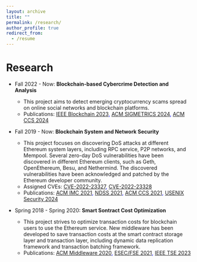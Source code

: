 ```yaml
---
layout: archive
title: ""
permalink: /research/
author_profile: true
redirect_from:
  - /resume
---
```


Research
======
* Fall 2022 - Now: **Blockchain-based Cybercrime Detection and Analysis**
  * This project aims to detect emerging cryptocurrency scams spread on online social networks and blockchain platforms.
  * Publications: <span style="color:blue">[IEEE Blockchain 2023](https://arxiv.org/abs/2306.10634), [ACM SIGMETRICS 2024](https://arxiv.org/abs/2310.12306), [ACM CCS 2024]()</span>

* Fall 2019 - Now: **Blockchain System and Network Security**
  * This project focuses on discovering DoS attacks at different Ethereum system layers, including RPC service, P2P networks, and Mempool. Several zero-day DoS vulnerabilities have been discovered in different Ethereum clients, such as Geth, OpenEthereum, Besu, and Nethermind. The discovered vulnerabilities have been acknowledged and patched by the Ethereum developer community.
  * Assigned CVEs: <span style="color:blue">[CVE-2022-23327](https://cve.mitre.org/cgi-bin/cvename.cgi?name=CVE-2022-23327), [CVE-2022-23328](https://cve.mitre.org/cgi-bin/cvename.cgi?name=CVE-2022-23328)</span>
  * Publications: <span style="color:blue">[ACM IMC 2021](https://dl.acm.org/doi/abs/10.1145/3487552.3487814), [NDSS 2021](https://www.ndss-symposium.org/ndss-paper/as-strong-as-its-weakest-link-how-to-break-blockchain-dapps-at-rpc-service/), [ACM CCS 2021](https://dl.acm.org/doi/10.1145/3460120.3485369), [USENIX Security 2024](https://www.usenix.org/system/files/usenixsecurity24-wang-yibo.pdf)</span>

* Spring 2018 - Spring 2020: **Smart Sontract Cost Optimization**
  * This project strives to optimize transaction costs for blockchain users to use the Ethereum service. New middleware has been developed to save transaction costs at the smart contract storage layer and transaction layer, including dynamic data replication framework and transaction batching framework.
  * Publications: <span style="color:blue">[ACM Middleware 2020](https://dl.acm.org/doi/abs/10.1145/3423211.3425696), [ESEC/FSE 2021](https://dl.acm.org/doi/10.1145/3468264.3468568), [IEEE TSE 2023](https://ieeexplore.ieee.org/abstract/document/10018598)</span>
